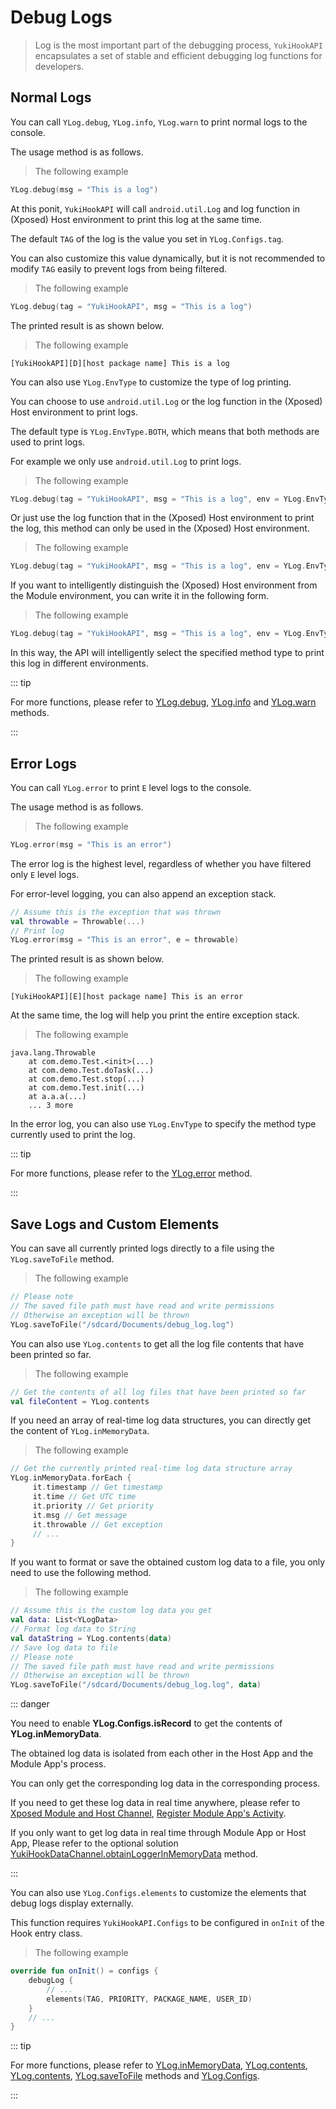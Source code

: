 # Debug Logs

> Log is the most important part of the debugging process, `YukiHookAPI` encapsulates a set of stable and efficient debugging log functions for developers.

## Normal Logs

You can call `YLog.debug`, `YLog.info`, `YLog.warn` to print normal logs to the console.

The usage method is as follows.

> The following example

```kotlin
YLog.debug(msg = "This is a log")
```

At this ponit, `YukiHookAPI` will call `android.util.Log` and log function in (Xposed) Host environment to print this log at the same time.

The default `TAG` of the log is the value you set in `YLog.Configs.tag`.

You can also customize this value dynamically, but it is not recommended to modify `TAG` easily to prevent logs from being filtered.

> The following example

```kotlin
YLog.debug(tag = "YukiHookAPI", msg = "This is a log")
```

The printed result is as shown below.

> The following example

```:no-line-numbers
[YukiHookAPI][D][host package name] This is a log
```

You can also use `YLog.EnvType` to customize the type of log printing.

You can choose to use `android.util.Log` or the log function in the (Xposed) Host environment to print logs.

The default type is `YLog.EnvType.BOTH`, which means that both methods are used to print logs.

For example we only use `android.util.Log` to print logs.

> The following example

```kotlin
YLog.debug(tag = "YukiHookAPI", msg = "This is a log", env = YLog.EnvType.LOGD)
```

Or just use the log function that in the (Xposed) Host environment to print the log, this method can only be used in the (Xposed) Host environment.

> The following example

```kotlin
YLog.debug(tag = "YukiHookAPI", msg = "This is a log", env = YLog.EnvType.XPOSED_ENVIRONMENT)
```

If you want to intelligently distinguish the (Xposed) Host environment from the Module environment, you can write it in the following form.

> The following example

```kotlin
YLog.debug(tag = "YukiHookAPI", msg = "This is a log", env = YLog.EnvType.SCOPE)
```

In this way, the API will intelligently select the specified method type to print this log in different environments.

::: tip

For more functions, please refer to [YLog.debug](../public/com/highcapable/yukihookapi/hook/log/YLog#debug-method), [YLog.info](../public/com/highcapable/yukihookapi/hook/log/YLog#info-method) and [YLog.warn](../public/com/highcapable/yukihookapi/hook/log/YLog#warn-method) methods.

:::

## Error Logs

You can call `YLog.error` to print `E` level logs to the console.

The usage method is as follows.

> The following example

```kotlin
YLog.error(msg = "This is an error")
```

The error log is the highest level, regardless of whether you have filtered only `E` level logs.

For error-level logging, you can also append an exception stack.

```kotlin
// Assume this is the exception that was thrown
val throwable = Throwable(...)
// Print log
YLog.error(msg = "This is an error", e = throwable)
```

The printed result is as shown below.

> The following example

```:no-line-numbers
[YukiHookAPI][E][host package name] This is an error
```

At the same time, the log will help you print the entire exception stack.

> The following example

```:no-line-numbers
java.lang.Throwable
    at com.demo.Test.<init>(...)
    at com.demo.Test.doTask(...)
    at com.demo.Test.stop(...)
    at com.demo.Test.init(...)
    at a.a.a(...)
    ... 3 more
```

In the error log, you can also use `YLog.EnvType` to specify the method type currently used to print the log.

::: tip

For more functions, please refer to the [YLog.error](../public/com/highcapable/yukihookapi/hook/log/YLog#error-method) method.

:::

## Save Logs and Custom Elements

You can save all currently printed logs directly to a file using the `YLog.saveToFile` method.

> The following example

```kotlin
// Please note
// The saved file path must have read and write permissions
// Otherwise an exception will be thrown
YLog.saveToFile("/sdcard/Documents/debug_log.log")
```

You can also use `YLog.contents` to get all the log file contents that have been printed so far.

> The following example

```kotlin
// Get the contents of all log files that have been printed so far
val fileContent = YLog.contents
```

If you need an array of real-time log data structures, you can directly get the content of `YLog.inMemoryData`.

> The following example

```kotlin
// Get the currently printed real-time log data structure array
YLog.inMemoryData.forEach {
     it.timestamp // Get timestamp
     it.time // Get UTC time
     it.priority // Get priority
     it.msg // Get message
     it.throwable // Get exception
     // ...
}
```

If you want to format or save the obtained custom log data to a file, you only need to use the following method.

> The following example

```kotlin
// Assume this is the custom log data you get
val data: List<YLogData>
// Format log data to String
val dataString = YLog.contents(data)
// Save log data to file
// Please note
// The saved file path must have read and write permissions
// Otherwise an exception will be thrown
YLog.saveToFile("/sdcard/Documents/debug_log.log", data)
```

::: danger

You need to enable **YLog.Configs.isRecord** to get the contents of **YLog.inMemoryData**.

The obtained log data is isolated from each other in the Host App and the Module App's process.

You can only get the corresponding log data in the corresponding process.

If you need to get these log data in real time anywhere, please refer to [Xposed Module and Host Channel](xposed-channel), [Register Module App's Activity](host-inject#register-module-app-s-activity).

If you only want to get log data in real time through Module App or Host App, Please refer to the optional solution [YukiHookDataChannel.obtainLoggerInMemoryData](../public/com/highcapable/yukihookapi/hook/xposed/channel/YukiHookDataChannel#obtainloggerinmemorydata-method) method.

:::

You can also use `YLog.Configs.elements` to customize the elements that debug logs display externally.

This function requires `YukiHookAPI.Configs` to be configured in `onInit` of the Hook entry class.

> The following example

```kotlin
override fun onInit() = configs {
    debugLog {
        // ...
        elements(TAG, PRIORITY, PACKAGE_NAME, USER_ID)
    }
    // ...
}
```

::: tip

For more functions, please refer to [YLog.inMemoryData](../public/com/highcapable/yukihookapi/hook/log/YLog#inmemorydata-field), [YLog.contents](../public/com/highcapable/yukihookapi/hook/log/YLog#contents-field), [YLog.contents](../public/com/highcapable/yukihookapi/hook/log/YLog#contents-method), [YLog.saveToFile](../public/com/highcapable/yukihookapi/hook/log/YLog#savetofile-method) methods and [YLog.Configs](../public/com/highcapable/yukihookapi/hook/log/YLog#configs-object).

:::